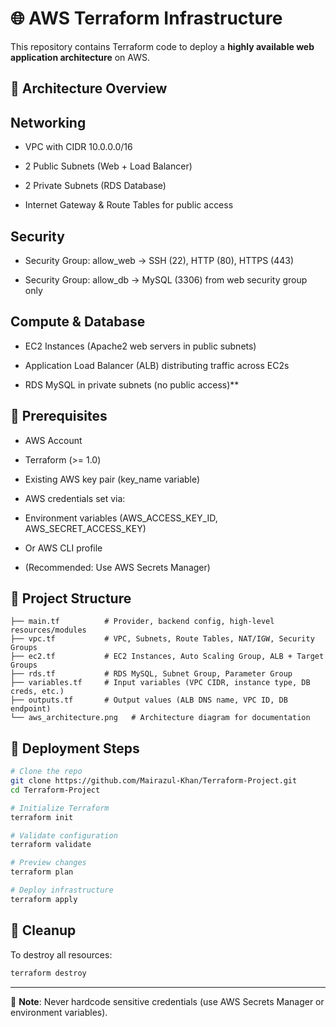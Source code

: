 # 🌐 AWS Terraform Infrastructure

This repository contains Terraform code to deploy a **highly available web application architecture** on AWS.

## 🚀 Architecture Overview

## Networking

- VPC with CIDR 10.0.0.0/16

- 2 Public Subnets (Web + Load Balancer)

- 2 Private Subnets (RDS Database)

- Internet Gateway & Route Tables for public access

 ## Security

- Security Group: allow_web → SSH (22), HTTP (80), HTTPS (443)

- Security Group: allow_db → MySQL (3306) from web security group only

## Compute & Database

- EC2 Instances (Apache2 web servers in public subnets)

- Application Load Balancer (ALB) distributing traffic across EC2s

- RDS MySQL in private subnets (no public access)**

##  🔑 Prerequisites

- AWS Account

- Terraform (>= 1.0)

- Existing AWS key pair (key_name variable)

- AWS credentials set via:

- Environment variables (AWS_ACCESS_KEY_ID, AWS_SECRET_ACCESS_KEY)

- Or AWS CLI profile

- (Recommended: Use AWS Secrets Manager)

## 📂 Project Structure
```
├── main.tf          # Provider, backend config, high-level resources/modules
├── vpc.tf           # VPC, Subnets, Route Tables, NAT/IGW, Security Groups
├── ec2.tf           # EC2 Instances, Auto Scaling Group, ALB + Target Groups
├── rds.tf           # RDS MySQL, Subnet Group, Parameter Group
├── variables.tf     # Input variables (VPC CIDR, instance type, DB creds, etc.)
├── outputs.tf       # Output values (ALB DNS name, VPC ID, DB endpoint)
└── aws_architecture.png   # Architecture diagram for documentation
```
## 🚀 Deployment Steps

```bash
# Clone the repo
git clone https://github.com/Mairazul-Khan/Terraform-Project.git
cd Terraform-Project

# Initialize Terraform
terraform init

# Validate configuration
terraform validate

# Preview changes
terraform plan

# Deploy infrastructure
terraform apply

```

## 🛑 Cleanup

To destroy all resources:

```sh
terraform destroy
```

---
📌 **Note**: Never hardcode sensitive credentials (use AWS Secrets Manager or environment variables).
